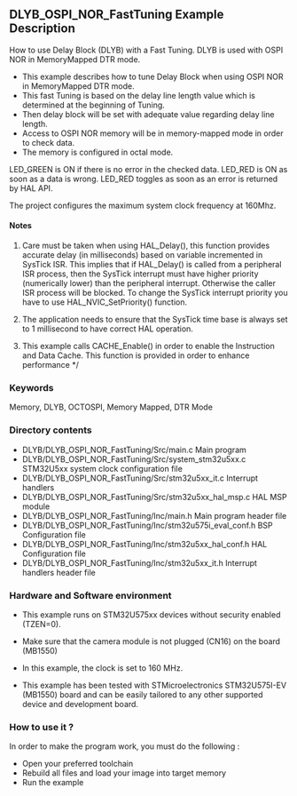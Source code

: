 ## <b>DLYB_OSPI_NOR_FastTuning Example Description</b>

How to use Delay Block (DLYB) with a Fast Tuning.
DLYB is used with OSPI NOR in MemoryMapped DTR mode.

- This example describes how to tune Delay Block when using OSPI NOR in MemoryMapped DTR mode.
- This fast Tuning is based on the delay line length value which is determined at the beginning of Tuning.
- Then delay block will be set with adequate value regarding delay line length.
- Access to OSPI NOR memory will be in memory-mapped mode in order to check data.
- The memory is configured in octal mode.

LED_GREEN is ON if there is no error in the checked data.
LED_RED is ON as soon as a data is wrong.
LED_RED toggles as soon as an error is returned by HAL API.

The project configures the maximum system clock frequency at 160Mhz.

#### <b>Notes</b>
 1. Care must be taken when using HAL_Delay(), this function provides accurate delay (in milliseconds)
      based on variable incremented in SysTick ISR. This implies that if HAL_Delay() is called from
      a peripheral ISR process, then the SysTick interrupt must have higher priority (numerically lower)
      than the peripheral interrupt. Otherwise the caller ISR process will be blocked.
      To change the SysTick interrupt priority you have to use HAL_NVIC_SetPriority() function.

 2. The application needs to ensure that the SysTick time base is always set to 1 millisecond
      to have correct HAL operation.

 3. This example calls CACHE_Enable() in order to enable the Instruction
      and Data Cache. This function is provided  in order to enhance performance */
### <b>Keywords</b>

Memory, DLYB, OCTOSPI, Memory Mapped, DTR Mode

### <b>Directory contents</b>

  - DLYB/DLYB_OSPI_NOR_FastTuning/Src/main.c                  Main program
  - DLYB/DLYB_OSPI_NOR_FastTuning/Src/system_stm32u5xx.c      STM32U5xx system clock configuration file
  - DLYB/DLYB_OSPI_NOR_FastTuning/Src/stm32u5xx_it.c          Interrupt handlers
  - DLYB/DLYB_OSPI_NOR_FastTuning/Src/stm32u5xx_hal_msp.c     HAL MSP module
  - DLYB/DLYB_OSPI_NOR_FastTuning/Inc/main.h                  Main program header file
  - DLYB/DLYB_OSPI_NOR_FastTuning/Inc/stm32u575i_eval_conf.h  BSP Configuration file
  - DLYB/DLYB_OSPI_NOR_FastTuning/Inc/stm32u5xx_hal_conf.h    HAL Configuration file
  - DLYB/DLYB_OSPI_NOR_FastTuning/Inc/stm32u5xx_it.h          Interrupt handlers header file

### <b>Hardware and Software environment</b>

  - This example runs on STM32U575xx devices without security enabled (TZEN=0).
  - Make sure that the camera module is not plugged (CN16) on the board (MB1550)
  - In this example, the clock is set to 160 MHz.

  - This example has been tested with STMicroelectronics STM32U575I-EV (MB1550)
    board and can be easily tailored to any other supported device
    and development board.

### <b>How to use it ?</b>

In order to make the program work, you must do the following :
 - Open your preferred toolchain
 - Rebuild all files and load your image into target memory
 - Run the example

